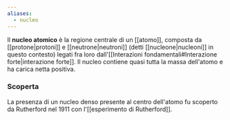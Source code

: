 ```yaml
---
aliases:
  - nucleo
---
```

Il **nucleo atomico** è la regione centrale di un [[atomo]], composta da [[protone|protoni]] e [[neutrone|neutroni]] (detti [[nucleone|nucleoni]] in questo contesto) legati fra loro dall'[[Interazioni fondamentali#Interazione forte|interazione forte]]. Il nucleo contiene quasi tutta la massa dell'atomo e ha carica netta positiva.
### Scoperta
La presenza di un nucleo denso presente al centro dell'atomo fu scoperto da Rutherford nel 1911 con l'[[esperimento di Rutherford]].